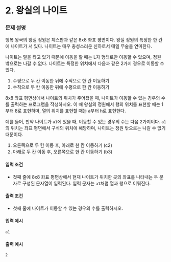 # 2. 왕실의 나이트
### 문제 설명
행복 왕국의 왕실 정원은 체스판과 같은 8x8 좌표 평면이다. 왕실 정원의 특정한 한 칸에 나이트가 서 있다. 나이트는 매우 충성스러운 신하로서 매일 무술을 연마한다. <br>

나이트는 말을 타고 있기 때문에 이동을 할 때는 L자 형태로만 이동할 수 있으며, 정원 밖으로는 나갈 수 없다. 나이트는 특정한 위치에서 다음과 같은 2가지 경우로 이동할 수 있다.

1. 수평으로 두 칸 이동한 뒤에 수직으로 한 칸 이동하기
2. 수직으로 두 칸 이동한 뒤에 수평으로 한 칸 이동하기

8x8 좌표 평면상에서 나이트의 위치가 주어졌을 때, 나이트가 이동할 수 있는 경우의 수를 출력하는 프로그램을 작성하시오. 이 때 왕실의 정원에서 행의 위치를 표현할 때는 1부터 8로 표현하며, 열의 위치를 표현할 때는 a부터 h로 표현한다. <br>

예를 들어, 만약 나이트가 `a1`에 있을 때, 이동할 수 있는 경우의 수는 다음 2가지이다. `a1`의 위치는 좌표 평면에서 구석의 위치에 해당하며, 나이트는 정원 밖으로는 나갈 수 없기 때문이다.

1. 오른쪽으로 두 칸 이동 후, 아래로 한 칸 이동하기 (c2)
2. 아래로 두 칸 이동 후, 오른쪽으로 한 칸 이동하기 (b3)

#### 입력 조건
- 첫째 줄에 8x8 좌표 평면상에서 현재 나이트가 위치한 곳의 좌표를 나타내는 두 문자로 구성된 문자열이 입력된다. 입력 문자는 `a1`처럼 열과 행으로 이뤄진다.

#### 출력 조건
- 첫째 줄에 나이트가 이동할 수 있는 경우의 수를 출력하시오.

#### 입력 예시
```
a1
```

#### 출력 예시
```
2
```